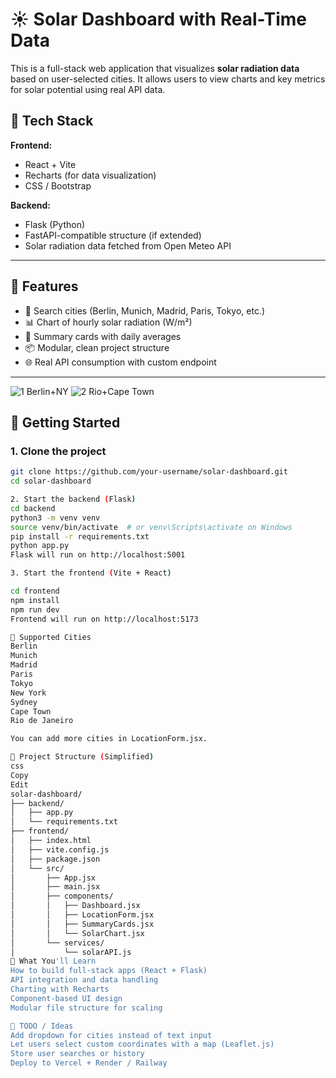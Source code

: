 # ☀️ Solar Dashboard with Real-Time Data

This is a full-stack web application that visualizes **solar radiation data** based on user-selected cities. It allows users to view charts and key metrics for solar potential using real API data.

## 🧰 Tech Stack

**Frontend:**
- React + Vite
- Recharts (for data visualization)
- CSS / Bootstrap

**Backend:**
- Flask (Python)
- FastAPI-compatible structure (if extended)
- Solar radiation data fetched from Open Meteo API

---

## 📸 Features

- 🔎 Search cities (Berlin, Munich, Madrid, Paris, Tokyo, etc.)
- 📊 Chart of hourly solar radiation (W/m²)
- 🧾 Summary cards with daily averages
- 📦 Modular, clean project structure
- 🌐 Real API consumption with custom endpoint

---
![1 Berlin+NY](https://github.com/user-attachments/assets/8bf6193e-9b9d-4bd6-b4a4-70530fcf4f84)
![2 Rio+Cape Town](https://github.com/user-attachments/assets/a0f66091-3481-4711-806a-b9b5c585167c)

## 🚀 Getting Started

### 1. Clone the project

```bash
git clone https://github.com/your-username/solar-dashboard.git
cd solar-dashboard

2. Start the backend (Flask)
cd backend
python3 -m venv venv
source venv/bin/activate  # or venv\Scripts\activate on Windows
pip install -r requirements.txt
python app.py
Flask will run on http://localhost:5001

3. Start the frontend (Vite + React)

cd frontend
npm install
npm run dev
Frontend will run on http://localhost:5173

🌇 Supported Cities
Berlin
Munich
Madrid
Paris
Tokyo
New York
Sydney
Cape Town
Rio de Janeiro

You can add more cities in LocationForm.jsx.

📁 Project Structure (Simplified)
css
Copy
Edit
solar-dashboard/
├── backend/
│   ├── app.py
│   └── requirements.txt
├── frontend/
│   ├── index.html
│   ├── vite.config.js
│   ├── package.json
│   └── src/
│       ├── App.jsx
│       ├── main.jsx
│       ├── components/
│       │   ├── Dashboard.jsx
│       │   ├── LocationForm.jsx
│       │   ├── SummaryCards.jsx
│       │   └── SolarChart.jsx
│       └── services/
│           └── solarAPI.js
🧠 What You'll Learn
How to build full-stack apps (React + Flask)
API integration and data handling
Charting with Recharts
Component-based UI design
Modular file structure for scaling

📌 TODO / Ideas
Add dropdown for cities instead of text input
Let users select custom coordinates with a map (Leaflet.js)
Store user searches or history
Deploy to Vercel + Render / Railway
